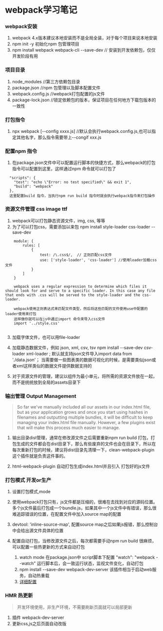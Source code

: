 # webpack学习笔记

### webpack安装
1. webpack 4.x版本建议本地安装而不是全局全装，对于每个项目来说本地安装
2. npm init -y 初始化npm 包管理项目
3. npm install webpack webpack-cli --save-dev  // 安装到开发依赖包，仅仅开发阶段有用


### 项目目录
1. node_modules       //第三方依赖包目录
2. package.json       //npm 包管理以及脚本配置文件
3. webpack.config.js  //webpack打包配置的js文件
4. package-lock.json  //锁定依赖包的版本，保证项目在任何地方下载包版本的一致性

### 打包指令
1. npx webpack [--config  xxxx.js]   //默认会执行webpack.config.js,也可以指定其他名字，那么指令需要带上--congif xxx.js 


### 配置npm 指令
1. 在package.json文件中可以配置运行脚本的快捷方式，那么webpack的打包指令可以配置到这里，这样通过npm 命令就可以打包了
```
  "scripts": {
    "test": "echo \"Error: no test specified\" && exit 1",
    "build": "webpack" 
  },
  这里配置build 指令，当执行npm run build 指令时就会执行webpack指令来打包操作
```


### 资源文件管理 css image ttf
1. webpack可以打包静态资源文件，img, css, 等等
2. 为了可以打包css，需要添加以来包 npm install style-loader css-loader --save-dev
```
    module: {
        rules: [
            {
                test: /\.css$/,  // 正则匹配css文件
                use: ['style-loader', 'css-loader'] //使用loader加载css文件
            }
        ]
    }

    webpack uses a regular expression to determine which files it should look for and serve to a specific loader. In this case any file that ends with .css will be served to the style-loader and the css-loader.

    webpack使用正则表达式来匹配文件类型，然后将这些匹配的文件使用use中配置的loader使用来打包
    这样做你就可以在js中通过import 命令来导入css文件
    import '../style.css'
    
```
3. 加载字体文件，也可以用file-loader

4. 加载静态数据文件，例如 json, xml, csv, tsv  npm install --save-dev csv-loader xml-loader ; 默认就支持json文件导入import data from './data.json'； 当需要做一些图表类的数据可视化的时候，是需要类似json或者xml这样类似的数据文件提供数据支持的

5. 对于资源文件的管理，建议以组件为最小单元，将所需的资源文件放在一起，而不是统统放到全局的assets目录下

### 输出管理 Output Management

> So far we've manually included all our assets in our index.html file, but as your application grows and once you start using hashes in filenames and outputting multiple bundles, it will be difficult to keep managing your index.html file manually. However, a few plugins exist that will make this process much easier to manage.


1. 输出目录dist管理，通常在修改源文件之后需要重新npm run build 打包，打包生成的文件都会在dist目录下，那么有些废弃的文件也会在目录下，所以在每次重新打包的时候，建议将dist目录先清理一下，clean-webpack-plugin这个插件就是负责这件事的。

2. html-webpack-plugin 自动打包生成index.html并且引入 打包好的js文件



### 打包模式 开发or生产

1. 设置打包模式,mode

2. 使用webpack打包只有，js文件都是压缩的，很难在去找到对应的源码位置。多个js文件最后打包成一个bundle.js，如果其中一个js文件中有错误，那么很难追踪错误的位置，在配置文件中加入source map的配置

3. devtool: 'inline-source-map', 配置source map之后如果js报错，那么控制台中会给出源文件具体的位置

4. 配置自动打包，当修改源文件之后，每次都需要手动npm run build 很麻烦，可以配置一些热更新的方式来自动打包
   1. watch mode 在package.json中 script脚本下配置 "watch": "webpack --watch" 运行脚本后，会一致运行状态，监视文件变化，自动打包
   2. npm install --save-dev webpack-dev-server 该插件相当于启动web服务，自动热重载
   3. [详细配置](https://webpack.js.org/guides/development/)


### HMR 热更新
> 开发环境使用，非生产环境，不需要刷新页面就可以局部更新
1. 插件 webpack-dev-server
2. 更新css,js之后页面自动改版












